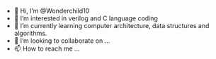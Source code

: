 - 👋 Hi, I’m @Wonderchild10
- 👀 I’m interested in verilog and C language coding 
- 🌱 I’m currently learning computer architecture, data structures and algorithms.
- 💞️ I’m looking to collaborate on ...
- 📫 How to reach me ...

<!---
Wonderchild10/Wonderchild10 is a ✨ special ✨ repository because its `README.md` (this file) appears on your GitHub profile.
You can click the Preview link to take a look at your changes.
--->
